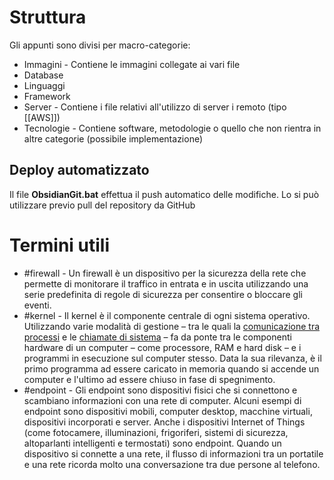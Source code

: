 # Struttura
Gli appunti sono divisi per macro-categorie:
- Immagini - Contiene le immagini collegate ai vari file
- Database
- Linguaggi
- Framework
- Server - Contiene i file relativi all'utilizzo di server i remoto (tipo [[AWS]])
- Tecnologie - Contiene software, metodologie o quello che non rientra in altre categorie (possibile implementazione)
## Deploy automatizzato
Il file **ObsidianGit.bat** effettua il push automatico delle modifiche. Lo si può utilizzare previo pull del repository da GitHub
# Termini utili
- #firewall - Un firewall è un dispositivo per la sicurezza della rete che permette di monitorare il traffico in entrata e in uscita utilizzando una serie predefinita di regole di sicurezza per consentire o bloccare gli eventi.
- #kernel - Il kernel è il componente centrale di ogni sistema operativo. Utilizzando varie modalità di gestione – tra le quali la [comunicazione tra processi](http://it.wikipedia.org/wiki/Comunicazione_tra_processi) e le [chiamate di sistema](http://it.wikipedia.org/wiki/Chiamata_di_sistema) – fa da ponte tra le componenti hardware di un computer – come processore, RAM e hard disk – e i programmi in esecuzione sul computer stesso. Data la sua rilevanza, è il primo programma ad essere caricato in memoria quando si accende un computer e l'ultimo ad essere chiuso in fase di spegnimento.
- #endpoint - Gli endpoint sono dispositivi fisici che si connettono e scambiano informazioni con una rete di computer. Alcuni esempi di endpoint sono dispositivi mobili, computer desktop, macchine virtuali, dispositivi incorporati e server. Anche i dispositivi Internet of Things (come fotocamere, illuminazioni, frigoriferi, sistemi di sicurezza, altoparlanti intelligenti e termostati) sono endpoint. Quando un dispositivo si connette a una rete, il flusso di informazioni tra un portatile e una rete ricorda molto una conversazione tra due persone al telefono.